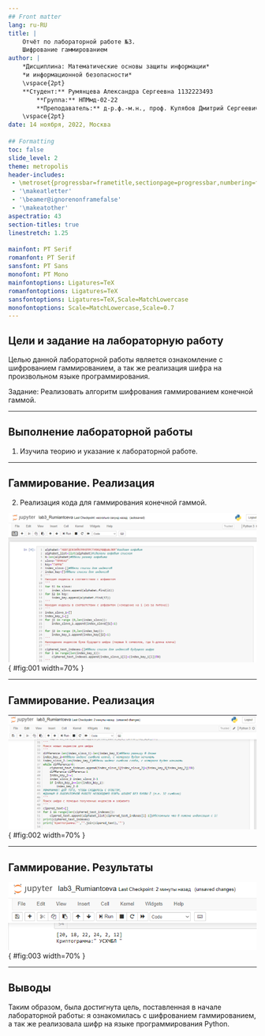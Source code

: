 ```yaml
---
## Front matter
lang: ru-RU
title: |
    Отчёт по лабораторной работе №3.  
    Шифрование гаммированием
author: |
    *Дисциплина: Математические основы защиты информации*  
    *и информационной безопасности*  
    \vspace{2pt}
    **Студент:** Румянцева Александра Сергеевна 1132223493  
		**Группа:** НПМмд-02-22  
		**Преподаватель:** д-р.ф.-м.н., проф. Кулябов Дмитрий Сергеевич
    \vspace{2pt}
date: 14 ноября, 2022, Москва

## Formatting
toc: false
slide_level: 2
theme: metropolis
header-includes:
 - \metroset{progressbar=frametitle,sectionpage=progressbar,numbering=fraction}
 - '\makeatletter'
 - '\beamer@ignorenonframefalse'
 - '\makeatother'
aspectratio: 43
section-titles: true
linestretch: 1.25

mainfont: PT Serif
romanfont: PT Serif
sansfont: PT Sans
monofont: PT Mono
mainfontoptions: Ligatures=TeX
romanfontoptions: Ligatures=TeX
sansfontoptions: Ligatures=TeX,Scale=MatchLowercase
monofontoptions: Scale=MatchLowercase,Scale=0.7
---
```


## Цели и задание на лабораторную работу

Целью данной лабораторной работы является ознакомление с шифрованием гаммированием, а так же реализация шифра на произвольном языке программирования.

Задание: Реализовать алгоритм шифрования гаммированием конечной гаммой.

---

## Выполнение лабораторной работы

1. Изучила теорию и указание к лабораторной работе.

---

## Гаммирование. Реализация

2. Реализация кода для гаммирования конечной гаммой.

![1 часть программного кода реализации гаммирования конечной гаммой](image/gamm1.png){ #fig:001 width=70% }

---

## Гаммирование. Реализация

![2 часть программного кода реализации гаммирования конечной гаммой](image/gamm2.png){ #fig:002 width=70% }

---	

## Гаммирование. Результаты

![Результат шифрования сообщений с использованием гаммирования конечной гаммой](image/result_gamm.png){ #fig:003 width=70% }

---

## Выводы

Таким образом, была достигнута цель, поставленная в начале лабораторной работы: я ознакомилась с шифрованием гаммированием, а так же реализовала шифр на языке программирования Python.

